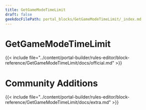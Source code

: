 ```yaml
---
title: GetGameModeTimeLimit
draft: false
geekdocFilePath: portal_blocks/GetGameModeTimeLimit/_index.md
---
```

# GetGameModeTimeLimit
{{< include file="../content/portal-builder/rules-editor/block-reference/GetGameModeTimeLimit/docs/official.md" >}}

# Community Additions

{{< include file="../content/portal-builder/rules-editor/block-reference/GetGameModeTimeLimit/docs/extra.md" >}}